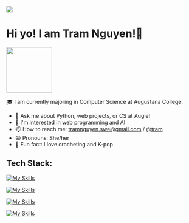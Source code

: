 <a href="https://www.linkedin.com/in/nguyentntram/" target="_blank">
  <img src="https://img.shields.io/badge/LINKEDIN-0077B5?style=for-the-badge&logo=linkedin&logoColor=white" />
</a>

# Hi yo! I am Tram Nguyen!👋

<img src="https://raw.githubusercontent.com/Tarikul-Islam-Anik/Telegram-Animated-Emojis/refs/heads/main/Smileys/Face%20With%20Open%20Eyes%20And%20Hand%20Over%20Mouth.webp" width="120"/>

🎓 I am currently majoring in Computer Science at Augustana College.

- 💬 Ask me about Python, web projects, or CS at Augie!
- 🌱 I'm interested in web programming and AI
- 📫 How to reach me: [tramnguyen.swe@gmail.com](mailto:tramnguyen.swe@gmail.com) / [@tram](https://www.linkedin.com/in/nguyentntram/)
- 😄 Pronouns: She/her
- 💜 Fun fact: I love crocheting and K-pop 

## Tech Stack:
[![My Skills](https://skillicons.dev/icons?i=python,java,cpp,ts,js,html,css,c,go,bash)](https://skillicons.dev)

[![My Skills](https://skillicons.dev/icons?i=flask,react,nextjs,nodejs,express,redux,tailwind)](https://skillicons.dev)

[![My Skills](https://skillicons.dev/icons?i=postgres,mongodb,mysql,sqlite,redis,supabase,dynamodb)](https://skillicons.dev)

[![My Skills](https://skillicons.dev/icons?i=aws,gcp,docker,kubernetes,githubactions,terraform,linux)](https://skillicons.dev)

<!--
**tramnguyen200681/tramnguyen200681** is a ✨ _special_ ✨ repository because its `README.md` (this file) appears on your GitHub profile.

Here are some ideas to get you started:

- 🔭 I’m currently working on ...
- 🌱 I’m currently learning ...
- 👯 I’m looking to collaborate on ...
- 🤔 I’m looking for help with ...
- 💬 Ask me about ...
- 📫 How to reach me: ...
- 😄 Pronouns: ...
- ⚡ Fun fact: ...
-->
